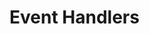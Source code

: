 <script setup>
import GameSwitcher from '@theme/components/GameSwitcher.vue'
import { Game } from '@theme/components/preferences'
</script>

# Event Handlers

<GameSwitcher :games="[Game.iw4, Game.iw5]" />
